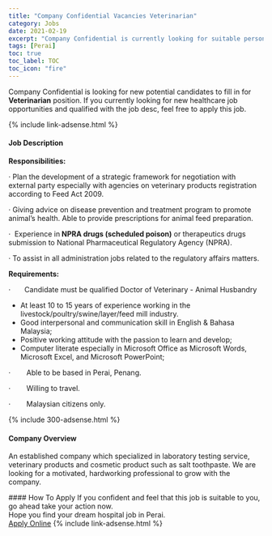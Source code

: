 ```yaml
---
title: "Company Confidential Vacancies Veterinarian" 
category: Jobs 
date: 2021-02-19 
excerpt: "Company Confidential is currently looking for suitable person to fill in the Veterinarian which positioned at Perai" 
tags: [Perai] 
toc: true 
toc_label: TOC 
toc_icon: "fire" 
--- 
```


<p>Company Confidential is looking for new potential candidates to fill in for <b>Veterinarian</b> position. If you currently looking for new healthcare job opportunities and qualified with the job desc, feel free to apply this job.
</p>{% include link-adsense.html %} 
<div><div><h4>Job Description</h4></div><div><div><span><div><p><strong>Responsibilities:</strong></p><p>&#183; Plan the development of a strategic framework for negotiation with external party especially with agencies on veterinary products registration according to Feed Act 2009.</p><p>&#183; Giving advice on disease prevention and treatment program to promote animal&#8217;s health.&#160;Able to provide prescriptions for animal feed preparation.</p><p>&#183;&#160;&#160;Experience in<strong>&#160;NPRA drugs (scheduled poison)</strong>&#160;or therapeutics drugs submission to National Pharmaceutical Regulatory Agency (NPRA).</p><p>&#183; To assist in all administration jobs related to the regulatory affairs matters.</p><p><strong>Requirements:</strong></p><p>&#183;&#160;&#160;&#160;&#160;&#160;&#160;&#160;Candidate must be qualified Doctor of Veterinary - Animal Husbandry&#160;</p><ul><li>At least 10 to 15 years of experience working in the livestock/poultry/swine/layer/feed mill industry.</li><li>Good interpersonal and communication skill in English &amp; Bahasa Malaysia;</li><li>Positive working attitude with the passion to learn and develop;</li><li>Computer literate especially in Microsoft Office as Microsoft Words, Microsoft Excel, and Microsoft PowerPoint;</li></ul><p>&#183;&#160;&#160;&#160;&#160;&#160;&#160;&#160;&#160;Able to be based in Perai, Penang.&#160;&#160;</p><p>&#183;&#160;&#160;&#160;&#160;&#160;&#160;&#160;&#160;Willing to travel.</p><p>&#183;&#160;&#160;&#160;&#160;&#160;&#160;&#160;&#160;Malaysian citizens only.</p></div></span></div></div></div> 
{% include 300-adsense.html %} 
<div><div><h4>Company Overview</h4></div><div><div><span><div><p>An established company which specialized in laboratory testing service, veterinary products and cosmetic product such as salt toothpaste.&#160;We are looking for a motivated, hardworking professional to grow with the company.</p></div></span></div></div></div> 
#### How To Apply 
If you confident and feel that this job is suitable to you, go ahead take your action now. <br/> 
Hope you find your dream hospital job in Perai. <br/> 
<a href="https://www.jobstreet.com.my/en/job/veterinarian-4476092?jobId=jobstreet-my-job-4476092" class="btn btn--warning" target="_blank" rel="nofollow noopenner">Apply Online</a> 
{% include link-adsense.html %} 